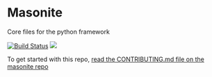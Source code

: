 # Masonite
Core files for the python framework

[![Build Status](https://travis-ci.org/MasoniteFramework/core.svg?branch=master)](https://travis-ci.org/MasoniteFramework/core) <img src="https://img.shields.io/badge/coverage-78%25-green.svg">

To get started with this repo, [read the CONTRIBUTING.md file on the masonite repo](https://github.com/josephmancuso/masonite/blob/master/CONTRIBUTING.md)

